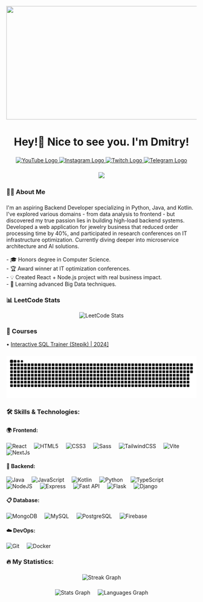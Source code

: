 <br clear="both">

<div align="center">
  <img height="300" width="600" src="https://user-images.githubusercontent.com/74038190/225813708-98b745f2-7d22-48cf-9150-083f1b00d6c9.gif"  />
</div>

###

<h1 align="center">Hey!👋 Nice to see you. I'm Dmitry!</h1>

###

<div align="center">
  <a href="https://www.youtube.com/@DonnieChannell" target="_blank">
    <img src="https://img.shields.io/static/v1?message=Youtube&logo=youtube&label=&color=FF0000&logoColor=white&labelColor=&style=for-the-badge" height="25" alt="YouTube Logo" />
  </a>
  <a href="https://www.instagram.com/mamatkulov_dmitry" target="_blank">
    <img src="https://img.shields.io/static/v1?message=Instagram&logo=instagram&label=&color=E4405F&logoColor=white&labelColor=&style=for-the-badge" height="25" alt="Instagram Logo" />
  </a>
  <a href="https://www.twitch.tv/DonnieChannell" target="_blank">
    <img src="https://img.shields.io/static/v1?message=Twitch&logo=twitch&label=&color=9146FF&logoColor=white&labelColor=&style=for-the-badge" height="25" alt="Twitch Logo" />
  </a>
  <a href="https://t.me/Donnie4k" target="_blank">
    <img src="https://img.shields.io/static/v1?message=Telegram&logo=telegram&label=&color=2CA5E0&logoColor=white&labelColor=&style=for-the-badge" height="25" alt="Telegram Logo" />
  </a>
</div>

###

<div align="center">
  <img src="https://visitor-badge.laobi.icu/badge?page_id=donnieofficial.donnieofficial&"  />
</div>

###

<h3 align="left">👩‍💻  About Me</h3>

###

<p align="left">
  I'm an aspiring Backend Developer specializing in Python, Java, and Kotlin. I've explored various domains - from data analysis to frontend - but discovered my true passion lies in building high-load backend systems. Developed a web application for jewelry business that reduced order processing time by 40%, and participated in research conferences on IT infrastructure optimization. Currently diving deeper into microservice architecture and AI solutions.<br><br>- 🎓 Honors degree in Computer Science.<br>- 🏆 Award winner at IT optimization conferences.<br>- 💡 Created React + Node.js project with real business impact.<br>- 🌱 Learning advanced Big Data techniques.
</p>

###

<h3 align="left">📊  LeetCode Stats</h3>
<div align="center">
  <img width="500" src="https://leetcard.jacoblin.cool/DonnieOfficial?theme=catppuccinMocha&font=Poppins&ext=activity" alt="LeetCode Stats" />
</div>

###

<h3 align="left">📕  Courses</h3>
• <a href="https://stepik.org/cert/2619358" target="_blank">
  Interactive SQL Trainer (Stepik) | 2024]
</a>

###

<p align="center">
 <img width="600" src="assets/github-snake.svg" alt="Snake"/>
</p>

###

<h3 align="left">🛠️  Skills & Technologies:</h3>

###

<h4 align="left">🌍 Frontend:</h4>
<div align="left">
  <img src="https://skillicons.dev/icons?i=react" height="40" alt="React" title="React"/>
  <img width="12" />
  <img src="https://skillicons.dev/icons?i=html" height="40" alt="HTML5" title="HTML5"/>
  <img width="12" />
  <img src="https://skillicons.dev/icons?i=css" height="40" alt="CSS3" title="CSS3"/>
  <img width="12" />
  <img src="https://skillicons.dev/icons?i=sass" height="40" alt="Sass" title="Sass"/>
  <img width="12" />
  <img src="https://skillicons.dev/icons?i=tailwind" height="40" alt="TailwindCSS" title="TailwindCSS"/>
  <img width="12" />
  <img src="https://skillicons.dev/icons?i=vite" height="40" alt="Vite" title="Vite"/>
  <img width="12" />
  <img src="https://skillicons.dev/icons?i=nextjs" height="40" alt="NextJs" title="NextJs"/>
</div>
<h4 align="left">🧭 Backend:</h4>
<div align="left">
  <img src="https://skillicons.dev/icons?i=java" height="40" alt="Java" title="Java"/>
  <img width="12" />
  <img src="https://skillicons.dev/icons?i=js" height="40" alt="JavaScript" title="JavaScript"/>
  <img width="12" />
  <img src="https://skillicons.dev/icons?i=kotlin" height="40" alt="Kotlin" title="Kotlin"/>
  <img width="12" />
  <img src="https://skillicons.dev/icons?i=py" height="40" alt="Python" title="Python"/>
  <img width="12" />
  <img src="https://skillicons.dev/icons?i=ts" height="40" alt="TypeScript" title="TypeScript"/>
  <img width="12" />
  <img src="https://skillicons.dev/icons?i=nodejs" height="40" alt="NodeJS" title="NodeJS"/>
  <img width="12" />
  <img src="https://skillicons.dev/icons?i=express" height="40" alt="Express" title="Express"/>
  <img width="12" />
  <img src="https://skillicons.dev/icons?i=fastapi" height="40" alt="Fast API" title="Fast API"/>
  <img width="12" />
  <img src="https://skillicons.dev/icons?i=flask" height="40" alt="Flask" title="Flask"/>
  <img width="12" />
  <img src="https://skillicons.dev/icons?i=django" height="40" alt="Django" title="Django"/>
</div>
<h4 align="left">📋 Database:</h4>
<div align="left">
  <img src="https://skillicons.dev/icons?i=mongodb" height="40" alt="MongoDB" title="MongoDB"/>
  <img width="12" />
  <img src="https://skillicons.dev/icons?i=mysql" height="40" alt="MySQL" title="MySQL"/>
  <img width="12" />
  <img src="https://skillicons.dev/icons?i=postgres" height="40" alt="PostgreSQL" title="PostgreSQL"/>
  <img width="12" />
  <img src="https://skillicons.dev/icons?i=firebase" height="40" alt="Firebase" title="Firebase"/>
</div>
<h4 align="left">☁️ DevOps:</h4>
<div align="left">
  <img src="https://skillicons.dev/icons?i=git" height="40" alt="Git" title="Git"/>
  <img width="12" />
  <img src="https://skillicons.dev/icons?i=docker" height="40" alt="Docker" title="Docker"/>
</div>

###

<h3 align="left">🔥  My Statistics:</h3>

###

<div align="center">
  <img src="https://streak-stats.demolab.com?user=donnieofficial&locale=en&mode=daily&theme=dark&hide_border=false&border_radius=5&order=3" height="220" alt="Streak Graph"  />
</div>

###

<div align="center">
  <img src="https://github-readme-stats.vercel.app/api?username=donnieofficial&hide_title=false&hide_rank=false&show_icons=true&include_all_commits=true&count_private=true&disable_animations=false&theme=dracula&locale=en&hide_border=false&order=1" height="150" alt="Stats Graph" />
  <img width="12" />
  <img src="https://github-readme-stats.vercel.app/api/top-langs?username=donnieofficial&locale=en&hide_title=false&layout=compact&card_width=320&langs_count=5&theme=dracula&hide_border=false&order=2" height="150" alt="Languages Graph" />
</div>

###
